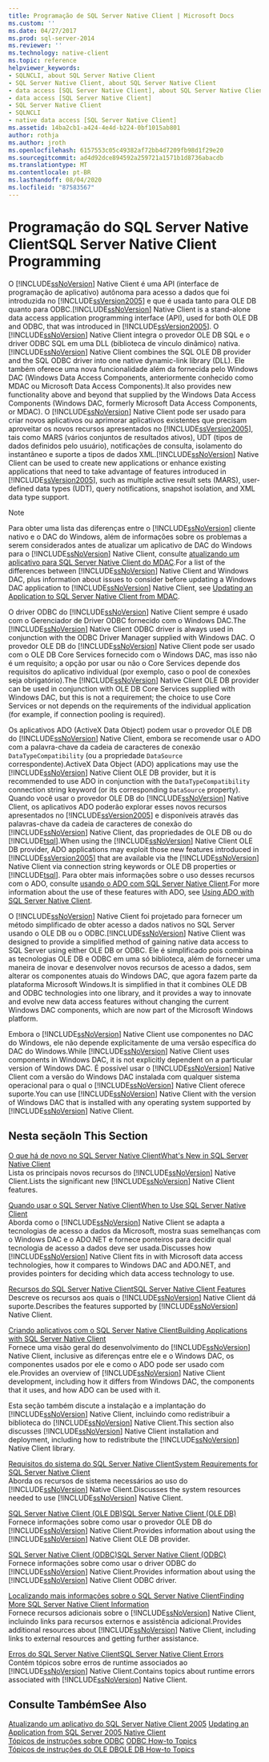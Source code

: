 ```yaml
---
title: Programação de SQL Server Native Client | Microsoft Docs
ms.custom: ''
ms.date: 04/27/2017
ms.prod: sql-server-2014
ms.reviewer: ''
ms.technology: native-client
ms.topic: reference
helpviewer_keywords:
- SQLNCLI, about SQL Server Native Client
- SQL Server Native Client, about SQL Server Native Client
- data access [SQL Server Native Client], about SQL Server Native Client
- data access [SQL Server Native Client]
- SQL Server Native Client
- SQLNCLI
- native data access [SQL Server Native Client]
ms.assetid: 14ba2cb1-a424-4e4d-b224-0bf1015ab801
author: rothja
ms.author: jroth
ms.openlocfilehash: 6157553c05c49382af72bb4d7209fb98d1f29e20
ms.sourcegitcommit: ad4d92dce894592a259721a1571b1d8736abacdb
ms.translationtype: MT
ms.contentlocale: pt-BR
ms.lasthandoff: 08/04/2020
ms.locfileid: "87583567"
---
```

# <a name="sql-server-native-client-programming"></a><span data-ttu-id="1b58b-102">Programação do SQL Server Native Client</span><span class="sxs-lookup"><span data-stu-id="1b58b-102">SQL Server Native Client Programming</span></span>
  <span data-ttu-id="1b58b-103">O [!INCLUDE[ssNoVersion](../../includes/ssnoversion-md.md)] Native Client é uma API (interface de programação de aplicativo) autônoma para acesso a dados que foi introduzida no [!INCLUDE[ssVersion2005](../../includes/ssversion2005-md.md)] e que é usada tanto para OLE DB quanto para ODBC.</span><span class="sxs-lookup"><span data-stu-id="1b58b-103">[!INCLUDE[ssNoVersion](../../includes/ssnoversion-md.md)] Native Client is a stand-alone data access application programming interface (API), used for both OLE DB and ODBC, that was introduced in [!INCLUDE[ssVersion2005](../../includes/ssversion2005-md.md)].</span></span> <span data-ttu-id="1b58b-104">O [!INCLUDE[ssNoVersion](../../includes/ssnoversion-md.md)] Native Client integra o provedor OLE DB SQL e o driver ODBC SQL em uma DLL (biblioteca de vínculo dinâmico) nativa.</span><span class="sxs-lookup"><span data-stu-id="1b58b-104">[!INCLUDE[ssNoVersion](../../includes/ssnoversion-md.md)] Native Client combines the SQL OLE DB provider and the SQL ODBC driver into one native dynamic-link library (DLL).</span></span> <span data-ttu-id="1b58b-105">Ele também oferece uma nova funcionalidade além da fornecida pelo Windows DAC (Windows Data Access Components, anteriormente conhecido como MDAC ou Microsoft Data Access Components).</span><span class="sxs-lookup"><span data-stu-id="1b58b-105">It also provides new functionality above and beyond that supplied by the Windows Data Access Components (Windows DAC, formerly Microsoft Data Access Components, or MDAC).</span></span> <span data-ttu-id="1b58b-106">O [!INCLUDE[ssNoVersion](../../includes/ssnoversion-md.md)] Native Client pode ser usado para criar novos aplicativos ou aprimorar aplicativos existentes que precisam aproveitar os novos recursos apresentados no [!INCLUDE[ssVersion2005](../../includes/ssversion2005-md.md)], tais como MARS (vários conjuntos de resultados ativos), UDT (tipos de dados definidos pelo usuário), notificações de consulta, isolamento do instantâneo e suporte a tipos de dados XML.</span><span class="sxs-lookup"><span data-stu-id="1b58b-106">[!INCLUDE[ssNoVersion](../../includes/ssnoversion-md.md)] Native Client can be used to create new applications or enhance existing applications that need to take advantage of features introduced in [!INCLUDE[ssVersion2005](../../includes/ssversion2005-md.md)], such as multiple active result sets (MARS), user-defined data types (UDT), query notifications, snapshot isolation, and XML data type support.</span></span>  
  
> [!NOTE]  
>  <span data-ttu-id="1b58b-107">Para obter uma lista das diferenças entre o [!INCLUDE[ssNoVersion](../../includes/ssnoversion-md.md)] cliente nativo e o DAC do Windows, além de informações sobre os problemas a serem considerados antes de atualizar um aplicativo de DAC do Windows para o [!INCLUDE[ssNoVersion](../../includes/ssnoversion-md.md)] Native Client, consulte [atualizando um aplicativo para SQL Server Native Client do MDAC](applications/updating-an-application-to-sql-server-native-client-from-mdac.md).</span><span class="sxs-lookup"><span data-stu-id="1b58b-107">For a list of the differences between [!INCLUDE[ssNoVersion](../../includes/ssnoversion-md.md)] Native Client and Windows DAC, plus information about issues to consider before updating a Windows DAC application to [!INCLUDE[ssNoVersion](../../includes/ssnoversion-md.md)] Native Client, see [Updating an Application to SQL Server Native Client from MDAC](applications/updating-an-application-to-sql-server-native-client-from-mdac.md).</span></span>  
  
 <span data-ttu-id="1b58b-108">O driver ODBC do [!INCLUDE[ssNoVersion](../../includes/ssnoversion-md.md)] Native Client sempre é usado com o Gerenciador de Driver ODBC fornecido com o Windows DAC.</span><span class="sxs-lookup"><span data-stu-id="1b58b-108">The [!INCLUDE[ssNoVersion](../../includes/ssnoversion-md.md)] Native Client ODBC driver is always used in conjunction with the ODBC Driver Manager supplied with Windows DAC.</span></span> <span data-ttu-id="1b58b-109">O provedor OLE DB do [!INCLUDE[ssNoVersion](../../includes/ssnoversion-md.md)] Native Client pode ser usado com o OLE DB Core Services fornecido com o Windows DAC, mas isso não é um requisito; a opção por usar ou não o Core Services depende dos requisitos do aplicativo individual (por exemplo, caso o pool de conexões seja obrigatório).</span><span class="sxs-lookup"><span data-stu-id="1b58b-109">The [!INCLUDE[ssNoVersion](../../includes/ssnoversion-md.md)] Native Client OLE DB provider can be used in conjunction with OLE DB Core Services supplied with Windows DAC, but this is not a requirement; the choice to use Core Services or not depends on the requirements of the individual application (for example, if connection pooling is required).</span></span>  
  
 <span data-ttu-id="1b58b-110">Os aplicativos ADO (ActiveX Data Object) podem usar o provedor OLE DB do [!INCLUDE[ssNoVersion](../../includes/ssnoversion-md.md)] Native Client, embora se recomende usar o ADO com a palavra-chave da cadeia de caracteres de conexão `DataTypeCompatibility` (ou a propriedade `DataSource` correspondente).</span><span class="sxs-lookup"><span data-stu-id="1b58b-110">ActiveX Data Object (ADO) applications may use the [!INCLUDE[ssNoVersion](../../includes/ssnoversion-md.md)] Native Client OLE DB provider, but it is recommended to use ADO in conjunction with the `DataTypeCompatibility` connection string keyword (or its corresponding `DataSource` property).</span></span> <span data-ttu-id="1b58b-111">Quando você usar o provedor OLE DB do [!INCLUDE[ssNoVersion](../../includes/ssnoversion-md.md)] Native Client, os aplicativos ADO poderão explorar esses novos recursos apresentados no [!INCLUDE[ssVersion2005](../../includes/ssversion2005-md.md)] e disponíveis através das palavras-chave da cadeia de caracteres de conexão do [!INCLUDE[ssNoVersion](../../includes/ssnoversion-md.md)] Native Client, das propriedades de OLE DB ou do [!INCLUDE[tsql](../../includes/tsql-md.md)].</span><span class="sxs-lookup"><span data-stu-id="1b58b-111">When using the [!INCLUDE[ssNoVersion](../../includes/ssnoversion-md.md)] Native Client OLE DB provider, ADO applications may exploit those new features introduced in [!INCLUDE[ssVersion2005](../../includes/ssversion2005-md.md)] that are available via the [!INCLUDE[ssNoVersion](../../includes/ssnoversion-md.md)] Native Client via connection string keywords or OLE DB properties or [!INCLUDE[tsql](../../includes/tsql-md.md)].</span></span> <span data-ttu-id="1b58b-112">Para obter mais informações sobre o uso desses recursos com o ADO, consulte [usando o ADO com SQL Server Native Client](applications/using-ado-with-sql-server-native-client.md).</span><span class="sxs-lookup"><span data-stu-id="1b58b-112">For more information about the use of these features with ADO, see [Using ADO with SQL Server Native Client](applications/using-ado-with-sql-server-native-client.md).</span></span>  
  
 <span data-ttu-id="1b58b-113">O [!INCLUDE[ssNoVersion](../../includes/ssnoversion-md.md)] Native Client foi projetado para fornecer um método simplificado de obter acesso a dados nativos no SQL Server usando o OLE DB ou o ODBC.</span><span class="sxs-lookup"><span data-stu-id="1b58b-113">[!INCLUDE[ssNoVersion](../../includes/ssnoversion-md.md)] Native Client was designed to provide a simplified method of gaining native data access to SQL Server using either OLE DB or ODBC.</span></span> <span data-ttu-id="1b58b-114">Ele é simplificado pois combina as tecnologias OLE DB e ODBC em uma só biblioteca, além de fornecer uma maneira de inovar e desenvolver novos recursos de acesso a dados, sem alterar os componentes atuais do Windows DAC, que agora fazem parte da plataforma Microsoft Windows.</span><span class="sxs-lookup"><span data-stu-id="1b58b-114">It is simplified in that it combines OLE DB and ODBC technologies into one library, and it provides a way to innovate and evolve new data access features without changing the current Windows DAC components, which are now part of the Microsoft Windows platform.</span></span>  
  
 <span data-ttu-id="1b58b-115">Embora o [!INCLUDE[ssNoVersion](../../includes/ssnoversion-md.md)] Native Client use componentes no DAC do Windows, ele não depende explicitamente de uma versão específica do DAC do Windows.</span><span class="sxs-lookup"><span data-stu-id="1b58b-115">While [!INCLUDE[ssNoVersion](../../includes/ssnoversion-md.md)] Native Client uses components in Windows DAC, it is not explicitly dependent on a particular version of Windows DAC.</span></span> <span data-ttu-id="1b58b-116">É possível usar o [!INCLUDE[ssNoVersion](../../includes/ssnoversion-md.md)] Native Client com a versão do Windows DAC instalada com qualquer sistema operacional para o qual o [!INCLUDE[ssNoVersion](../../includes/ssnoversion-md.md)] Native Client oferece suporte.</span><span class="sxs-lookup"><span data-stu-id="1b58b-116">You can use [!INCLUDE[ssNoVersion](../../includes/ssnoversion-md.md)] Native Client with the version of Windows DAC that is installed with any operating system supported by [!INCLUDE[ssNoVersion](../../includes/ssnoversion-md.md)] Native Client.</span></span>  
  
## <a name="in-this-section"></a><span data-ttu-id="1b58b-117">Nesta seção</span><span class="sxs-lookup"><span data-stu-id="1b58b-117">In This Section</span></span>  
 [<span data-ttu-id="1b58b-118">O que há de novo no SQL Server Native Client</span><span class="sxs-lookup"><span data-stu-id="1b58b-118">What's New in SQL Server Native Client</span></span>](sql-server-native-client.md)  
 <span data-ttu-id="1b58b-119">Lista os principais novos recursos do [!INCLUDE[ssNoVersion](../../includes/ssnoversion-md.md)] Native Client.</span><span class="sxs-lookup"><span data-stu-id="1b58b-119">Lists the significant new [!INCLUDE[ssNoVersion](../../includes/ssnoversion-md.md)] Native Client features.</span></span>  
  
 [<span data-ttu-id="1b58b-120">Quando usar o SQL Server Native Client</span><span class="sxs-lookup"><span data-stu-id="1b58b-120">When to Use SQL Server Native Client</span></span>](when-to-use-sql-server-native-client.md)  
 <span data-ttu-id="1b58b-121">Aborda como o [!INCLUDE[ssNoVersion](../../includes/ssnoversion-md.md)] Native Client se adapta a tecnologias de acesso a dados da Microsoft, mostra suas semelhanças com o Windows DAC e o ADO.NET e fornece ponteiros para decidir qual tecnologia de acesso a dados deve ser usada.</span><span class="sxs-lookup"><span data-stu-id="1b58b-121">Discusses how [!INCLUDE[ssNoVersion](../../includes/ssnoversion-md.md)] Native Client fits in with Microsoft data access technologies, how it compares to Windows DAC and ADO.NET, and provides pointers for deciding which data access technology to use.</span></span>  
  
 [<span data-ttu-id="1b58b-122">Recursos do SQL Server Native Client</span><span class="sxs-lookup"><span data-stu-id="1b58b-122">SQL Server Native Client Features</span></span>](features/sql-server-native-client-features.md)  
 <span data-ttu-id="1b58b-123">Descreve os recursos aos quais o [!INCLUDE[ssNoVersion](../../includes/ssnoversion-md.md)] Native Client dá suporte.</span><span class="sxs-lookup"><span data-stu-id="1b58b-123">Describes the features supported by [!INCLUDE[ssNoVersion](../../includes/ssnoversion-md.md)] Native Client.</span></span>  
  
 [<span data-ttu-id="1b58b-124">Criando aplicativos com o SQL Server Native Client</span><span class="sxs-lookup"><span data-stu-id="1b58b-124">Building Applications with SQL Server Native Client</span></span>](applications/building-applications-with-sql-server-native-client.md)  
 <span data-ttu-id="1b58b-125">Fornece uma visão geral do desenvolvimento do [!INCLUDE[ssNoVersion](../../includes/ssnoversion-md.md)] Native Client, inclusive as diferenças entre ele e o Windows DAC, os componentes usados por ele e como o ADO pode ser usado com ele.</span><span class="sxs-lookup"><span data-stu-id="1b58b-125">Provides an overview of [!INCLUDE[ssNoVersion](../../includes/ssnoversion-md.md)] Native Client development, including how it differs from Windows DAC, the components that it uses, and how ADO can be used with it.</span></span>  
  
 <span data-ttu-id="1b58b-126">Esta seção também discute a instalação e a implantação do [!INCLUDE[ssNoVersion](../../includes/ssnoversion-md.md)] Native Client, incluindo como redistribuir a biblioteca do [!INCLUDE[ssNoVersion](../../includes/ssnoversion-md.md)] Native Client.</span><span class="sxs-lookup"><span data-stu-id="1b58b-126">This section also discusses [!INCLUDE[ssNoVersion](../../includes/ssnoversion-md.md)] Native Client installation and deployment, including how to redistribute the [!INCLUDE[ssNoVersion](../../includes/ssnoversion-md.md)] Native Client library.</span></span>  
  
 [<span data-ttu-id="1b58b-127">Requisitos do sistema do SQL Server Native Client</span><span class="sxs-lookup"><span data-stu-id="1b58b-127">System Requirements for SQL Server Native Client</span></span>](system-requirements-for-sql-server-native-client.md)  
 <span data-ttu-id="1b58b-128">Aborda os recursos de sistema necessários ao uso do [!INCLUDE[ssNoVersion](../../includes/ssnoversion-md.md)] Native Client.</span><span class="sxs-lookup"><span data-stu-id="1b58b-128">Discusses the system resources needed to use [!INCLUDE[ssNoVersion](../../includes/ssnoversion-md.md)] Native Client.</span></span>  
  
 [<span data-ttu-id="1b58b-129">SQL Server Native Client &#40;OLE DB&#41;</span><span class="sxs-lookup"><span data-stu-id="1b58b-129">SQL Server Native Client &#40;OLE DB&#41;</span></span>](ole-db/sql-server-native-client-ole-db.md)  
 <span data-ttu-id="1b58b-130">Fornece informações sobre como usar o provedor OLE DB do [!INCLUDE[ssNoVersion](../../includes/ssnoversion-md.md)] Native Client.</span><span class="sxs-lookup"><span data-stu-id="1b58b-130">Provides information about using the [!INCLUDE[ssNoVersion](../../includes/ssnoversion-md.md)] Native Client OLE DB provider.</span></span>  
  
 [<span data-ttu-id="1b58b-131">SQL Server Native Client &#40;ODBC&#41;</span><span class="sxs-lookup"><span data-stu-id="1b58b-131">SQL Server Native Client &#40;ODBC&#41;</span></span>](odbc/sql-server-native-client-odbc.md)  
 <span data-ttu-id="1b58b-132">Fornece informações sobre como usar o driver ODBC do [!INCLUDE[ssNoVersion](../../includes/ssnoversion-md.md)] Native Client.</span><span class="sxs-lookup"><span data-stu-id="1b58b-132">Provides information about using the [!INCLUDE[ssNoVersion](../../includes/ssnoversion-md.md)] Native Client ODBC driver.</span></span>  
  
 [<span data-ttu-id="1b58b-133">Localizando mais informações sobre o SQL Server Native Client</span><span class="sxs-lookup"><span data-stu-id="1b58b-133">Finding More SQL Server Native Client Information</span></span>](finding-more-sql-server-native-client-information.md)  
 <span data-ttu-id="1b58b-134">Fornece recursos adicionais sobre o [!INCLUDE[ssNoVersion](../../includes/ssnoversion-md.md)] Native Client, incluindo links para recursos externos e assistência adicional.</span><span class="sxs-lookup"><span data-stu-id="1b58b-134">Provides additional resources about [!INCLUDE[ssNoVersion](../../includes/ssnoversion-md.md)] Native Client, including links to external resources and getting further assistance.</span></span>  
  
 [<span data-ttu-id="1b58b-135">Erros do SQL Server Native Client</span><span class="sxs-lookup"><span data-stu-id="1b58b-135">SQL Server Native Client Errors</span></span>](../native-client-ole-db-errors/errors.md)  
 <span data-ttu-id="1b58b-136">Contém tópicos sobre erros de runtime associados ao [!INCLUDE[ssNoVersion](../../includes/ssnoversion-md.md)] Native Client.</span><span class="sxs-lookup"><span data-stu-id="1b58b-136">Contains topics about runtime errors associated with [!INCLUDE[ssNoVersion](../../includes/ssnoversion-md.md)] Native Client.</span></span>  
  
## <a name="see-also"></a><span data-ttu-id="1b58b-137">Consulte Também</span><span class="sxs-lookup"><span data-stu-id="1b58b-137">See Also</span></span>  
 <span data-ttu-id="1b58b-138">[Atualizando um aplicativo do SQL Server Native Client 2005](applications/updating-an-application-from-sql-server-2005-native-client.md) </span><span class="sxs-lookup"><span data-stu-id="1b58b-138">[Updating an Application from SQL Server 2005 Native Client](applications/updating-an-application-from-sql-server-2005-native-client.md) </span></span>  
 <span data-ttu-id="1b58b-139">[Tópicos de instruções sobre ODBC](../native-client-odbc-how-to/odbc-how-to-topics.md) </span><span class="sxs-lookup"><span data-stu-id="1b58b-139">[ODBC How-to Topics](../native-client-odbc-how-to/odbc-how-to-topics.md) </span></span>  
 [<span data-ttu-id="1b58b-140">Tópicos de instruções do OLE DB</span><span class="sxs-lookup"><span data-stu-id="1b58b-140">OLE DB How-to Topics</span></span>](../native-client-ole-db-how-to/ole-db-how-to-topics.md)  
  
  
